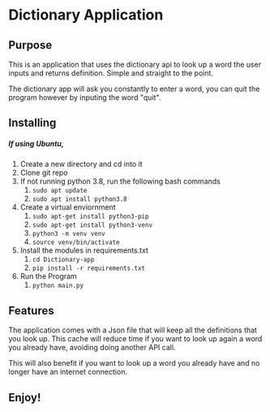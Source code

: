 # Dictionary Application

## Purpose

This is an application that uses the dictionary api to look up a word the user inputs and returns definition. Simple and straight to the point.

The dictionary app will ask you constantly to enter a word, you can quit the program however by inputing the word "quit".

## Installing

##### If using Ubuntu,

1. Create a new directory and cd into it
2. Clone git repo
3. If not running python 3.8, run the following bash commands
    1. `sudo apt update`
    2. `sudo apt install python3.8`
4. Create a virtual enviornment
    1. `sudo apt-get install python3-pip`
    2. `sudo apt-get install python3-venv`
    3. `python3 -m venv venv`
    4. `source venv/bin/activate`
5. Install the modules in requirements.txt
    1. `cd Dictionary-app`
    2. `pip install -r requirements.txt`
6. Run the Program
    1. `python main.py`


## Features

The application comes with a Json file that will keep all the definitions that you look up. This cache will reduce time if you want to look up again a word you already have, avoiding doing another API call.

This will also benefit if you want to look up a word you already have and no longer have an internet connection.


## Enjoy!